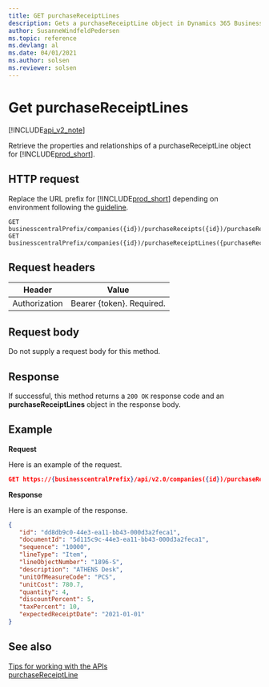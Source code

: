 ```yaml
---
title: GET purchaseReceiptLines  
description: Gets a purchaseReceiptLine object in Dynamics 365 Business Central.
author: SusanneWindfeldPedersen
ms.topic: reference
ms.devlang: al
ms.date: 04/01/2021
ms.author: solsen
ms.reviewer: solsen
---
```


# Get purchaseReceiptLines

[!INCLUDE[api_v2_note](../../../includes/api_v2_note.md)]

Retrieve the properties and relationships of a purchaseReceiptLine object for [!INCLUDE[prod_short](../../../includes/prod_short.md)]. 

## HTTP request

Replace the URL prefix for [!INCLUDE[prod_short](../../../includes/prod_short.md)] depending on environment following the [guideline](../../v2.0/endpoints-apis-for-dynamics.md).

```
GET businesscentralPrefix/companies({id})/purchaseReceipts({id})/purchaseReceiptLines({purchaseReceiptLineId})
GET businesscentralPrefix/companies({id})/purchaseReceiptLines({purchaseReceiptLineId})
```

## Request headers

|Header|Value|
|------|-----|
|Authorization  |Bearer {token}. Required. |

## Request body
Do not supply a request body for this method.

## Response
If successful, this method returns a ```200 OK``` response code and an **purchaseReceiptLines** object in the response body.

## Example

**Request**

Here is an example of the request.

```json
GET https://{businesscentralPrefix}/api/v2.0/companies({id})/purchaseReceipts({id})/purchaseReceiptLines({purchaseReceiptLineId})
```

**Response**

Here is an example of the response. 

```json
{
   "id": "dd8db9c0-44e3-ea11-bb43-000d3a2feca1",
   "documentId": "5d115c9c-44e3-ea11-bb43-000d3a2feca1",
   "sequence": "10000",
   "lineType": "Item",
   "lineObjectNumber": "1896-S",
   "description": "ATHENS Desk",
   "unitOfMeasureCode": "PCS",
   "unitCost": 780.7,
   "quantity": 4,
   "discountPercent": 5,
   "taxPercent": 10,
   "expectedReceiptDate": "2021-01-01"
}
```


## See also

[Tips for working with the APIs](../../../developer/devenv-connect-apps-tips.md)  
[purchaseReceiptLine](../resources/dynamics_purchaseReceiptLine.md)  

